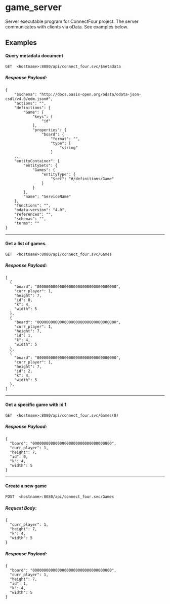 # game_server
Server executable program for ConnectFour project. The server communicates with clients via oData. See examples below.

## Examples
#### Query metadata document

`GET  <hostname>:8080/api/connect_four.svc/$metadata`

##### Response Payload:
```
{
    "$schema": "http://docs.oasis-open.org/odata/odata-json-csdl/v4.0/edm.json#",
    "actions": "",
    "definitions": {
        "Game": {
            "keys": [
                "id"
            ],
            "properties": {
                "board": {
                    "format": "",
                    "type": [
                        "string"
                    ]
    ...
    "entityContainer": {
        "entitySets": {
            "Games": {
                "entityType": {
                    "$ref": "#/definitions/Game"
                }
            }
        },
        "name": "ServiceName"
    },
    "functions": "",
    "odata-version": "4.0",
    "references": "",
    "schemas": "",
    "terms": ""
}
```
---

#### Get a list of games. 
`GET  <hostname>:8080/api/connect_four.svc/Games`

##### Response Payload:
```
[
  {
    "board": "00000000000000000000000000000000000",
    "curr_player": 1,
    "height": 7,
    "id": 0,
    "k": 4,
    "width": 5
  },
  {
    "board": "00000000000000000000000000000000000",
    "curr_player": 1,
    "height": 7,
    "id": 1,
    "k": 4,
    "width": 5
  },
  {
    "board": "00000000000000000000000000000000000",
    "curr_player": 1,
    "height": 7,
    "id": 2,
    "k": 4,
    "width": 5
  },
]
```
---

#### Get a specific game with id 1
`GET  <hostname>:8080/api/connect_four.svc/Games(0)`

##### Response Payload:
```
{
  "board": "00000000000000000000000000000000000",
  "curr_player": 1,
  "height": 7,
  "id": 0,
  "k": 4,
  "width": 5
}
```
---

#### Create a new game
`POST  <hostname>:8080/api/connect_four.svc/Games`
##### Request Body:
```
{
  "curr_player": 1,
  "height": 7,
  "k": 4,
  "width": 5
}
```

##### Response Payload:
```
{
  "board": "00000000000000000000000000000000000",
  "curr_player": 1,
  "height": 7,
  "id": 1,
  "k": 4,
  "width": 5
}
```
